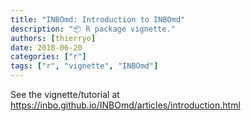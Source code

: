 ```yaml
---
title: "INBOmd: Introduction to INBOmd"
description: "📦 R package vignette."
authors: [thierryo]
date: 2018-06-20
categories: ["r"]
tags: ["r", "vignette", "INBOmd"]
---
```


See the vignette/tutorial at <https://inbo.github.io/INBOmd/articles/introduction.html>
